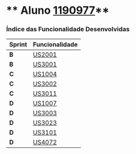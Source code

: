 ** Aluno [1190977](./)** 
===============================


### Índice das Funcionalidade Desenvolvidas ###


| Sprint | Funcionalidade     |
|--------|--------------------|
| **B**  | [US2001](SPRINT_B/US2001 (Criar Catalogo)) |
| **B**  | [US3001](SPRINT_B/US3001 (Pesquisar catalogo servico)) |
| **C**  | [US1004](SPRINT_C/US1004 (Linguagem de validação de formulários)) |
| **C**  | [US3002](SPRINT_C/US3002 (Solicitar serviço)) |
| **C**  | [US3011](SPRINT_C/US3011 (Dashboard)) |
| **D**  | [US1007](SPRINT_D/US1007 (Linguagem de validação de formulários)) |
| **D**  | [US3003](SPRINT_D/US3003 (Solicitar serviço)) |
| **D**  | [US3023](SPRINT_D/US3023 (Realizar tarefa)) |
| **D**  | [US3101](SPRINT_D/US3101 (Dashboard)) |
| **D**  | [US4072](SPRINT_D/US4072 (Algoritmo executores)) |
